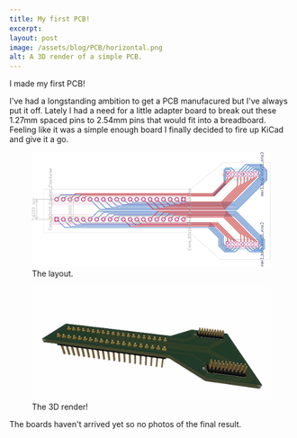 ```yaml
---
title: My first PCB!
excerpt: 
layout: post
image: /assets/blog/PCB/horizontal.png
alt: A 3D render of a simple PCB.
---
```

I made my first PCB!

I've had a longstanding ambition to get a PCB manufacured but I've always put it off. Lately I had a need for a little adapter board to break out these 1.27mm spaced pins to 2.54mm pins that would fit into a breadboard. Feeling like it was a simple enough board I finally decided to fire up KiCad and give it a go.  

<figure>
<img src="/assets/blog/PCB/board.svg"/>
<figcaption>
The layout.
</figcaption>
</figure>


<figure>
<img src="/assets/blog/PCB/horizontal.png"/>
<figcaption>
The 3D render!
</figcaption>
</figure>

The boards haven't arrived yet so no photos of the final result.